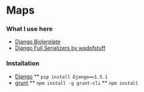 Maps
====

### What I use here

* [Django Biolerplate](https://github.com/martinogden/django-boilerplate)
* [Django Full Serializers by wadofstuff](https://code.google.com/p/wadofstuff/wiki/DjangoFullSerializers)

### Installation

* [Django](https://www.djangoproject.com/download/)
** `pip install Django==1.5.1`
* [grunt](http://gruntjs.com/getting-started)
** `npm install -g grunt-cli`
** `npm install`